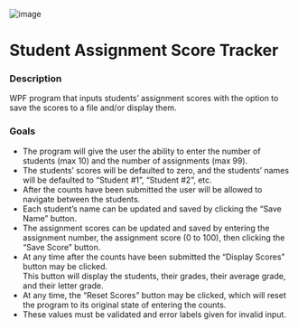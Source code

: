 ![image](https://github.com/allansantos7/Assignment-7/assets/83974830/4caf8e23-8c06-422d-98e6-9f7aac09de63)

<h1>Student Assignment Score Tracker</h1>

<h3>Description</h3>
WPF program that inputs students’ assignment scores with the option to save the scores to a file and/or display them. 

<h3>Goals</h3>
<ul>
  <li>
    The program will give the user the ability to enter the number of students (max 10) and the number of assignments (max 99).  
  </li>
  <li>
    The students’ scores will be defaulted to zero, and the students’ names will be defaulted to “Student #1”, “Student #2”, etc. 
  </li>
  <li>
    After the counts have been submitted the user will be allowed to navigate between the students. 
  </li>
  <li>
    Each student’s name can be updated and saved by clicking the “Save Name” button.  
  </li>
  <li>
    The assignment scores can be updated and saved by entering the assignment number, the assignment score (0 to 100), then clicking the “Save Score” button.  
  </li>
  <li>
    At any time after the counts have been submitted the “Display Scores” button may be clicked. </br>
    This button will display the students, their grades, their average grade, and their letter grade.  
  </li>
  <li>
    At any time, the “Reset Scores” button may be clicked, which will reset the program to its original state of entering the counts.
  </li>
  <li>
    These values must be validated and error labels given for invalid input.  
  </li>
</ul>
